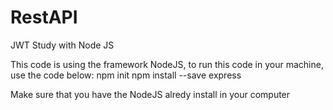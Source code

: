 # RestAPI
JWT Study with Node JS

This code is using the framework NodeJS, to run this code in your machine, use the code below:
npm init
npm install --save express

Make sure that you have the NodeJS alredy install in your computer